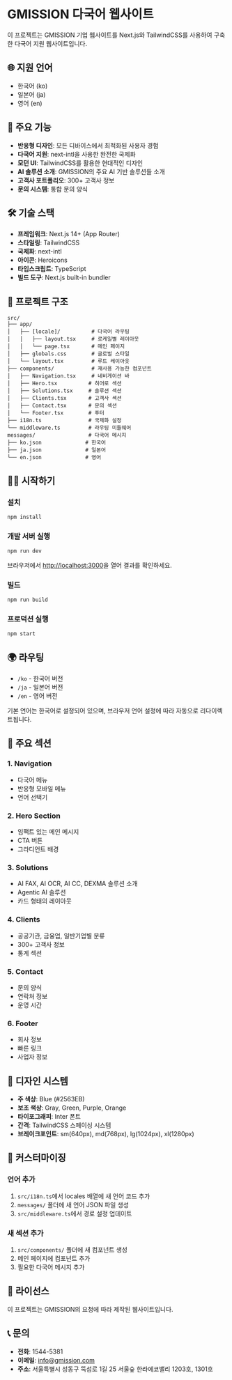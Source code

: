 # GMISSION 다국어 웹사이트

이 프로젝트는 GMISSION 기업 웹사이트를 Next.js와 TailwindCSS를 사용하여 구축한 다국어 지원 웹사이트입니다.

## 🌐 지원 언어

- 한국어 (ko)
- 일본어 (ja)
- 영어 (en)

## 🚀 주요 기능

- **반응형 디자인**: 모든 디바이스에서 최적화된 사용자 경험
- **다국어 지원**: next-intl을 사용한 완전한 국제화
- **모던 UI**: TailwindCSS를 활용한 현대적인 디자인
- **AI 솔루션 소개**: GMISSION의 주요 AI 기반 솔루션들 소개
- **고객사 포트폴리오**: 300+ 고객사 정보
- **문의 시스템**: 통합 문의 양식

## 🛠 기술 스택

- **프레임워크**: Next.js 14+ (App Router)
- **스타일링**: TailwindCSS
- **국제화**: next-intl
- **아이콘**: Heroicons
- **타입스크립트**: TypeScript
- **빌드 도구**: Next.js built-in bundler

## 📁 프로젝트 구조

```
src/
├── app/
│   ├── [locale]/          # 다국어 라우팅
│   │   ├── layout.tsx     # 로케일별 레이아웃
│   │   └── page.tsx       # 메인 페이지
│   ├── globals.css        # 글로벌 스타일
│   └── layout.tsx         # 루트 레이아웃
├── components/            # 재사용 가능한 컴포넌트
│   ├── Navigation.tsx     # 네비게이션 바
│   ├── Hero.tsx          # 히어로 섹션
│   ├── Solutions.tsx     # 솔루션 섹션
│   ├── Clients.tsx       # 고객사 섹션
│   ├── Contact.tsx       # 문의 섹션
│   └── Footer.tsx        # 푸터
├── i18n.ts               # 국제화 설정
└── middleware.ts         # 라우팅 미들웨어
messages/                 # 다국어 메시지
├── ko.json              # 한국어
├── ja.json              # 일본어
└── en.json              # 영어
```

## 🏃‍♂️ 시작하기

### 설치

```bash
npm install
```

### 개발 서버 실행

```bash
npm run dev
```

브라우저에서 [http://localhost:3000](http://localhost:3000)을 열어 결과를 확인하세요.

### 빌드

```bash
npm run build
```

### 프로덕션 실행

```bash
npm start
```

## 🌍 라우팅

- `/ko` - 한국어 버전
- `/ja` - 일본어 버전
- `/en` - 영어 버전

기본 언어는 한국어로 설정되어 있으며, 브라우저 언어 설정에 따라 자동으로 리다이렉트됩니다.

## 📱 주요 섹션

### 1. Navigation

- 다국어 메뉴
- 반응형 모바일 메뉴
- 언어 선택기

### 2. Hero Section

- 임팩트 있는 메인 메시지
- CTA 버튼
- 그라디언트 배경

### 3. Solutions

- AI FAX, AI OCR, AI CC, DEXMA 솔루션 소개
- Agentic AI 솔루션
- 카드 형태의 레이아웃

### 4. Clients

- 공공기관, 금융업, 일반기업별 분류
- 300+ 고객사 정보
- 통계 섹션

### 5. Contact

- 문의 양식
- 연락처 정보
- 운영 시간

### 6. Footer

- 회사 정보
- 빠른 링크
- 사업자 정보

## 🎨 디자인 시스템

- **주 색상**: Blue (#2563EB)
- **보조 색상**: Gray, Green, Purple, Orange
- **타이포그래피**: Inter 폰트
- **간격**: TailwindCSS 스페이싱 시스템
- **브레이크포인트**: sm(640px), md(768px), lg(1024px), xl(1280px)

## 🔧 커스터마이징

### 언어 추가

1. `src/i18n.ts`에서 locales 배열에 새 언어 코드 추가
2. `messages/` 폴더에 새 언어 JSON 파일 생성
3. `src/middleware.ts`에서 경로 설정 업데이트

### 새 섹션 추가

1. `src/components/` 폴더에 새 컴포넌트 생성
2. 메인 페이지에 컴포넌트 추가
3. 필요한 다국어 메시지 추가

## 📄 라이선스

이 프로젝트는 GMISSION의 요청에 따라 제작된 웹사이트입니다.

## 📞 문의

- **전화**: 1544-5381
- **이메일**: info@gmission.com
- **주소**: 서울특별시 성동구 뚝섬로 1길 25 서울숲 한라에코밸리 1203호, 1301호
